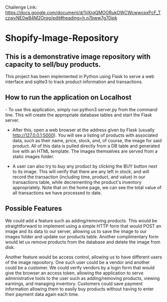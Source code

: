 Challenge Link: https://docs.google.com/document/d/1ijXrqQMOORukOWCWcwwcpxPcF_TczwvNE0wB4M2Orqg/edit#heading=h.n7bww7g70ipk

<h1>Shopify-Image-Repository</h1>
<h2>This is a demonstrative image repository with capacity to sell/buy products.</h2>

This project has been implemented in Python using Flask to serve a web interface and sqlite3 to track product information and transactions.

<h2>How to run the application on Localhost</h2>
- To use this application, simply run python3 server.py from the command line. This will create the appropriate database tables and start the Flask server.

- After this, open a web browser at the address given by Flask (usually http://127.0.0.1:5000). You will see a listing of products with associated data, such as their name, price, stock, and, of course, the image for said product. All of this data is pulled directly from a DB table and generated live with an HTML template. The images themselves are served from a static images folder.

- A user can also try to buy any product by clicking the BUY button next to its image. This will verify that there are any left in stock, and will record the transaction (including time, product, and value) in our transactions table, while decrementing the product's inventory appropriately. Note that on the home page, we can see the total value of all transactions we have processed to date.

<h2>Possible Features</h2>
We could add a feature such as adding/removing products. This would be straightforward to implement using a simple HTTP form that would POST an image and its data to our server, allowing us to save the image to our images folder and update our products table. Another complimentary form would let us remove products from the database and delete the image from disk.

Another feature would be access control, allowing us to have different users of the image repository. One such user could be a vendor and another could be a customer. We could verify vendors by a login form that would give the browser an access token, allowing the application to serve administrative tools to the user such as adding/removing products, viewing earnings, and managing inventory. Customers could save payment information allowing them to easily buy products without having to enter their payment data again each time.
